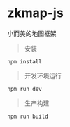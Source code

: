 # zkmap-js


小而美的地图框架


> 安装
```
npm install

```

> 开发环境运行
```
npm run dev

```

> 生产构建
```
npm run build

```
